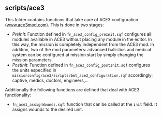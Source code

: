 ## scripts/ace3

This folder contains functions that take care of ACE3 configuration (www.ace3mod.com). This is done in two
stages:

* *PreInit*: Function defined in `fn_ace3_config_preInit.sqf` configures all modules available in ACE3
without placing any module in the editor. In this way, the mission is completely independent from the ACE3
mod. In addition, two of the mod parameters: advanced ballistics and medical system can be configured at
mission start by simply changing the mission parameters.
* *PostInit*: Function defined in `fn_ace3_config_postInit.sqf` configures the units especified in
`missionconfig/ace3/scripts/bmt_ace3_configuration.sqf` accordingly: captive, medics, doctors, engineers,...

Additionally the following functions are defined that deal with ACE3 functionality:

* `fn_ace3_assignWounds.sqf`: function that can be called at the `init` field. It assigns wounds to the
desired unit.
